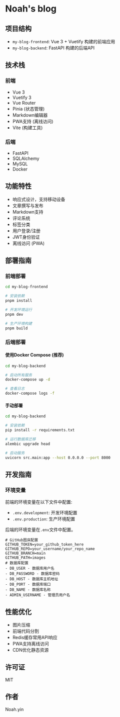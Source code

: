 # Noah's blog

## 项目结构

- `my-blog-frontend`: Vue 3 + Vuetify 构建的前端应用
- `my-blog-backend`: FastAPI 构建的后端API

## 技术栈

### 前端

- Vue 3
- Vuetify 3
- Vue Router
- Pinia (状态管理)
- Markdown编辑器
- PWA支持 (离线访问)
- Vite (构建工具)

### 后端

- FastAPI
- SQLAlchemy
- MySQL
- Docker

## 功能特性

- 响应式设计，支持移动设备
- 文章撰写与发布
- Markdown支持
- 评论系统
- 标签分类
- 用户登录/注册
- JWT身份验证
- 离线访问 (PWA)

## 部署指南

### 前端部署

```bash
cd my-blog-frontend

# 安装依赖
pnpm install

# 开发环境运行
pnpm dev

# 生产环境构建
pnpm build
```

### 后端部署

#### 使用Docker Compose (推荐)

```bash
cd my-blog-backend

# 启动所有服务
docker-compose up -d

# 查看日志
docker-compose logs -f
```

#### 手动部署

```bash
cd my-blog-backend

# 安装依赖
pip install -r requirements.txt

# 运行数据库迁移
alembic upgrade head

# 启动服务
uvicorn src.main:app --host 0.0.0.0 --port 8000
```

## 开发指南

### 环境变量

前端的环境变量在以下文件中配置:
- `.env.development`: 开发环境配置
- `.env.production`: 生产环境配置

后端的环境变量在`.env`文件中配置。
```env
# GitHub图床配置
GITHUB_TOKEN=your_github_token_here
GITHUB_REPO=your_username/your_repo_name
GITHUB_BRANCH=main
GITHUB_PATH=images
# 数据库配置
- DB_USER - 数据库用户名
- DB_PASSWORD - 数据库密码
- DB_HOST - 数据库主机地址
- DB_PORT - 数据库端口
- DB_NAME - 数据库名称
- ADMIN_USERNAME - 管理员用户名
```

## 性能优化

- 图片压缩
- 前端代码分割
- Redis缓存常用API响应
- PWA支持离线访问
- CDN优化静态资源

## 许可证

MIT

## 作者

Noah.yin